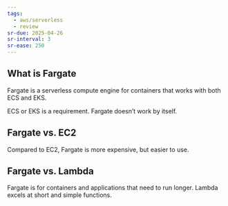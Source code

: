 ```yaml
---
tags:
  - aws/serverless
  - review
sr-due: 2025-04-26
sr-interval: 3
sr-ease: 250
---
```

## What is Fargate
Fargate is a serverless compute engine for containers that works with both ECS and EKS.

ECS or EKS is a requirement. Fargate doesn’t work by itself.

## Fargate vs. EC2
Compared to EC2, Fargate is more expensive, but easier to use.

## Fargate vs. Lambda 
Fargate is for containers and applications that need to run longer. 
Lambda excels at short and simple functions. 